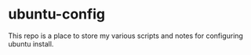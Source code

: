 # ubuntu-config
This repo is a place to store my various scripts and notes for configuring ubuntu install.
